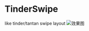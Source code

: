 # TinderSwipe
like tinder/tantan swipe layout
![效果图](https://github.com/hewking/TinderSwipe/blob/master/art/20190105_070422.gif)
